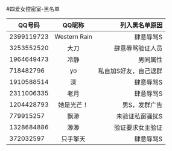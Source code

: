 #四爱女控密室-黑名单

| QQ号码        | QQ昵称           | 列入黑名单原因   |
| ------------- |:-------------:   | -----:           |
| 2399119723    | Western Rain     | 肆意辱骂S        |
| 3253552520    | 大刀             | 肆意辱骂验证人员 |
| 1964649473    | 冷静             | 男同属性 |
| 718482796    | yo             | 私自加S好友，自己退群 |
| 1910588514    | 深             | 肆意辱骂S |
| 2311006335    | 老月             | 肆意辱骂S |
| 1204428793    | 她是光芒！             | 男S，发群广告 |
| 779915257    | 飘渺             | 未验证私窗骚扰S |
| 1328684886    | 渺渺             | 验证要求女主验证 |
|372032597		|只手擎天			| 肆意辱骂S |
